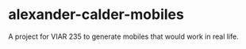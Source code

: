# alexander-calder-mobiles
A project for VIAR 235 to generate mobiles that would work in real life.
